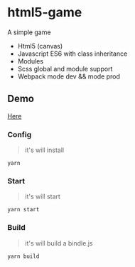 # html5-game
A simple game

- Html5 (canvas)
- Javascript ES6 with class inheritance
- Modules
- Scss global and module support
- Webpack mode dev && mode prod

## Demo
[Here](https://jucesarsilva.github.io/html5-game/index.html)


### Config
> it's will install 
```
yarn
```

### Start
> it's will start
```
yarn start
```

### Build
> it's will build a bindle.js
```
yarn build
```
